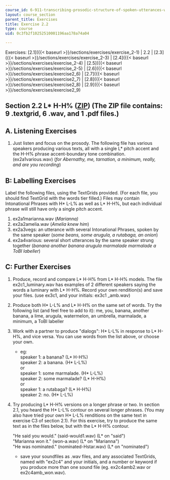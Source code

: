 ```yaml
---
course_id: 6-911-transcribing-prosodic-structure-of-spoken-utterances-with-tobi-january-iap-2006
layout: course_section
parent_title: Exercises
title: Exercise 2.2
type: course
uid: 0c3fb2f10252510001196aa178a74a04

---
```


Exercises: [2.1]({{< baseurl >}}/sections/exercises/exercise_2-1) | 2.2 | [2.3]({{< baseurl >}}/sections/exercises/exercise_2-3) | [2.4]({{< baseurl >}}/sections/exercises/exercise_2-4) | [2.5]({{< baseurl >}}/sections/exercises/exercise_2-5) | [2.6]({{< baseurl >}}/sections/exercises/exercise2_6) | [2.7]({{< baseurl >}}/sections/exercises/exercise2_7) | [2.8]({{< baseurl >}}/sections/exercises/exercise2_8) | [2.9]({{< baseurl >}}/sections/exercises/exercise2_9)

Section 2.2 L\* H-H% ([ZIP](/coursemedia/6-911-transcribing-prosodic-structure-of-spoken-utterances-with-tobi-january-iap-2006/81df517ef5346e75f00e221fa9f467bd_exercises22.zip)) (The ZIP file contains: 9 .textgrid, 6 .wav, and 1 .pdf files.)
-------------------------------------------------------------------------------------------------------------------------------------------------------------------------------------------------------------------------------------------------

A. Listening Exercises
----------------------

1.  Just listen and focus on the prosody. The following file has various speakers producing various texts, all with a single L\* pitch accent and the H-H% phrase accent-boundary tone combination. (ex2a1various.wav) (_for Abernathy, me, tarnation, a minimum, really, and are you recording_)

B: Labelling Exercises
----------------------

Label the following files, using the TextGrids provided. (For each file, you should find TextGrid with the words tier filled.) Files may contain Intonational Phrases with H\* L-L% as well as L\* H-H%, but each individual phrase will still have only a single pitch accent.

1.  ex2a1marianna.wav (_Marianna)_
2.  ex2a2amelia.wav (_Amelia knew him_)
3.  ex2a3vegs: an utterance with several Intonational Phrases, spoken by the same speaker (_some beans, some arugula, a rutabaga, an onion_)
4.  ex2a4various: several short utterances by the same speaker strung together (_banana another banana arugula marmalade marmalade a ToBI labeller_)

C: Further Exercises
--------------------

1.  Produce, record and compare L\* H-H% from L\* H-H% models. The file ex2c1\_luminary.wav has examples of 2 different speakers saying the words a luminary with L\* H-H%. Record your own rendition(s) and save your files. (use ex3c1, and your initials: ex3c1 \_amb.wav)
2.  Produce both H\* L-L% and L\* H-H% on the same set of words. Try the following list (and feel free to add to it): me, you, banana, another banana, a lime, arugula, watermelon, an umbrella, marmalade, a minimum, a ToBI labeller
3.  Work with a partner to produce "dialogs": H\* L-L% in response to L\* H-H%, and vice versa. You can use words from the list above, or choose your own.
    *   eg:  
        speaker 1: a banana? (L\* H-H%)  
        speaker 2: a banana. (H\* L-L%)  
        or  
        speaker 1: some marmalade. (H\* L-L%)  
        speaker 2: some marmalade? (L\* H-H%)  
        or  
        speaker 1: a rutabaga? (L\* H-H%)  
        speaker 2: no. (H\* L-L%)
4.  Try producing L\* H-H% versions on a longer phrase or two. In section 2.1, you heard the H\* L-L% contour on several longer phrases. (You may also have tried your own H\* L-L% renditions on the same text in exercise C3 of section 2.1). For this exercise, try to produce the same text as in the files below, but with the L\* H-H% contour.  
      
    "He said you would." (said-would1.wav) (L\* on "said")  
    "Marianna won it." (won-a.wav) (L\* on "Marianna")  
    "He was nominated." (nominated-Hstar.wav) (L\* on "nominated")
    *   save your soundfiles as .wav files, and any associated TextGrids, named with "ex2c4" and your initials, and a number or keyword if you produce more than one sound file (eg. ex2c4amb2.wav or ex2c4amb\_won.wav).